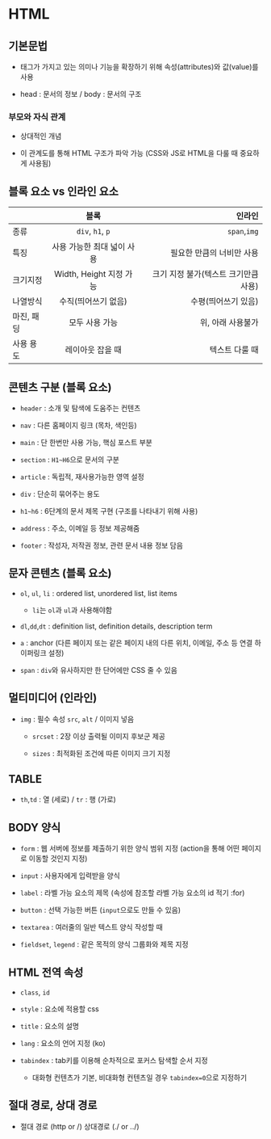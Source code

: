 # HTML 

## 기본문법

- 태그가 가지고 있는 의미나 기능을 확장하기 위해 속성(attributes)와 값(value)를 사용

- head : 문서의 정보 / body : 문서의 구조

### 부모와 자식 관계

- 상대적인 개념

- 이 관계도를 통해 HTML 구조가 파악 가능 (CSS와 JS로 HTML을 다룰 때 중요하게 사용됨)

##  블록 요소 vs 인라인 요소

| | 블록| 인라인|
|---|:---:|---:
종류 | `div`, `h1`, `p` | `span`,`img`
특징 | 사용 가능한 최대 넓이 사용 | 필요한 만큼의 너비만 사용
크기지정 | Width, Height 지정 가능 | 크기 지정 불가(텍스트 크기만큼 사용)
나열방식 | 수직(띄어쓰기 없음) | 수평(띄어쓰기 있음)
마진, 패딩 | 모두 사용 가능 | 위, 아래 사용불가
사용 용도 | 레이아웃 잡을 때 | 텍스트 다룰 때

## 콘텐츠 구분 (블록 요소)

- `header` : 소개 및 탐색에 도움주는 컨텐츠

- `nav` : 다른 홈페이지 링크 (목차, 색인등)

- `main` : 단 한번만 사용 가능, 핵심 포스트 부분

- `section` : `H1~H6`으로 문서의 구분

- `article` : 독립적, 재사용가능한 영역 설정

- `div` : 단순히 묶어주는 용도

- `h1~h6` : 6단계의 문서 제목 구현 (구조를 나타내기 위해 사용)

- `address` : 주소, 이메일 등 정보 제공해줌

- `footer` : 작성자, 저작권 정보, 관련 문서 내용 정보 담음

## 문자 콘텐츠 (블록 요소)

- `ol`, `ul`, `li` : ordered list, unordered list, list items
	
	- `li`는 `ol`과 `ul`과 사용해야함

- `dl`,`dd`,`dt` : definition list, definition details, description term

- `a` : anchor (다른 페이지 또는 같은 페이지 내의 다른 위치, 이메일, 주소 등 연결 하이퍼링크 설정)

- `span` : `div`와 유사하지만 한 단어에만 CSS 줄 수 있음

## 멀티미디어 (인라인)

- `img` : 필수 속성 `src`, `alt` / 이미지 넣음

	- `srcset` : 2장 이상 출력될 이미지 후보군 제공

	- `sizes` : 최적화된 조건에 따른 이미지 크기 지정

## TABLE

- `th`,`td` : 열 (세로) / `tr` : 행 (가로)

## BODY 양식

- `form` : 웹 서버에 정보를 제출하기 위한 양식 범위 지정 (action을 통해 어떤 페이지로 이동할 것인지 지정)

- `input` : 사용자에게 입력받을 양식

- `label` : 라벨 가능 요소의 제목 (속성에 참조할 라벨 가능 요소의 id 적기 :for)

- `button` : 선택 가능한 버튼 (`input`으로도 만들 수 있음)

- `textarea` : 여러줄의 일반 텍스트 양식 작성할 때

- `fieldset`, `legend` : 같은 목적의 양식 그룹화와 제목 지정

## HTML 전역 속성

- `class`, `id`

- `style` : 요소에 적용할 css

- `title` : 요소의 설명 

- `lang` : 요소의 언어 지정 (ko)

- `tabindex` : tab키를 이용해 순차적으로 포커스 탐색할 순서 지정
	
	- 대화형 컨텐츠가 기본, 비대화형 컨텐츠일 경우 `tabindex=0`으로 지정하기

## 절대 경로, 상대 경로

- 절대 경로 (http or /) 상대경로 (./ or ../)
